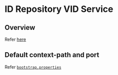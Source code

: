 # ID Repository VID Service

## Overview
Refer [here](https://docs.mosip.io/1.2.0/modules/id-repository#vid-service)

## Default context-path and port
Refer [`bootstrap.properties`](src/main/resources/bootstrap.properties)
